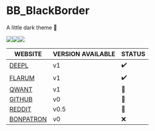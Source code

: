# BB_BlackBorder
A little dark theme 🔦

![](https://media.discordapp.net/attachments/687375350459793437/700116135630340126/flarumBB.png?width=302&height=188)![](https://media.discordapp.net/attachments/687375350459793437/700315046680723546/qwantBB.png?width=302&height=188)![](https://media.discordapp.net/attachments/687375350459793437/700373441529905222/deeplBB.png?width=302&height=188)


|  WEBSITE | VERSION AVAILABLE  |  STATUS |
| ------ | ------ | ------ |
| [DEEPL](https://github.com/Yxmna/BB_BlackBorder/tree/master/deepl) | v1 | ✔️
| [FLARUM](https://github.com/Yxmna/BB_BlackBorder/tree/master/flarum) | v1 | ✔️
| [QWANT](https://github.com/Yxmna/BB_BlackBorder/tree/master/qwant) | v1 | 📝
| [GITHUB](https://github.com/Yxmna/BB_BlackBorder/tree/master/github) | v0 | 📝
| [REDDIT](https://github.com/Yxmna/BB_BlackBorder/tree/master/reddit) | v0.5 | 📝
| [BONPATRON](https://github.com/Yxmna/BB_BlackBorder/tree/master/bonpatron) | v0 | ❌
